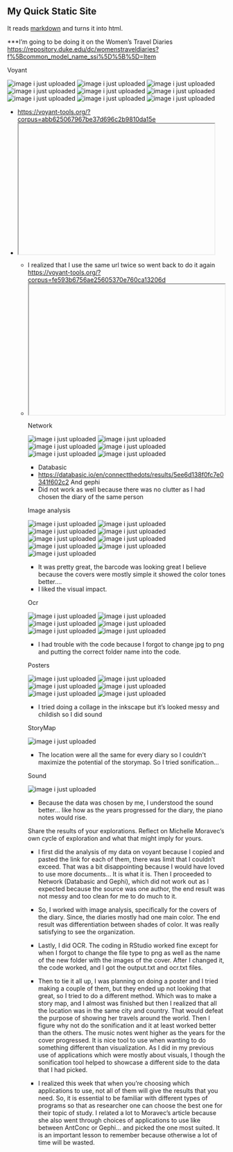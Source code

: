 


## My Quick Static Site

It reads [markdown](https://www.markdownguide.org/) and turns it into html.

***I’m going to be doing it on the Women’s Travel Diaries 
https://repository.duke.edu/dc/womenstraveldiaries?f%5Bcommon_model_name_ssi%5D%5B%5D=Item

Voyant 

![image i just uploaded](2voyant1.JPG)
![image i just uploaded](2voyant2.JPG)
![image i just uploaded](2voyant3.JPG)
![image i just uploaded](2voyant4.JPG)
![image i just uploaded](2voyant5.JPG)
![image i just uploaded](2voyant6.JPG)
![image i just uploaded](2voyant7.JPG)
![image i just uploaded](2voyant8.JPG)
![image i just uploaded](2voyant9.JPG)

- https://voyant-tools.org/?corpus=abb625067967be37d696c2b9810da15e
- <iframe style='width: 452px; height: 300px;' src='https://voyant-tools.org/tool/Cirrus/?stopList=stop.en.taporware.
txt&whiteList=&corpus=abb625067967be37d696c2b9810da15e'></iframe>
- Had the chance to look and play around with different tools such as dreamscape, scatterplot….
- <iframe style='width: 100%; height: 800px;' src='https://voyant-tools.org/?stopList=stop.en.taporware.txt&panels=
dreamscape%2Creader%2Cdocumentterms%2Cdocuments%2Ccontexts&corpus=abb625067967be37d696c2b9810da15e'></iframe>
-	I realized that I use the same url twice so went back to do it again 
https://voyant-tools.org/?corpus=fe593b6756ae25605370e760ca13206d
- <iframe style='width: 452px; height: 300px;' src='https://voyant-tools.org/tool/CorpusTerms/?corpus=fe593b6756ae
25605370e760ca13206d'></iframe>
- <iframe style='width: 100%; height: 800px;' src='https://voyant-tools.org/?panels=corpusterms%2Creader%2Ctrends%2
Csummary%2Ccontexts&corpus=fe593b6756ae25605370e760ca13206d'></iframe>

Network 

![image i just uploaded](data1.JPG)
![image i just uploaded](2gephi1.JPG)
![image i just uploaded](2gephi2.JPG)
![image i just uploaded](2gephi3.JPG)
![image i just uploaded](2gephi4.JPG)
![image i just uploaded](2gephi5.JPG)

-	Databasic 
-	https://databasic.io/en/connectthedots/results/5ee6d138f0fc7e0341f602c2
And gephi 
-	Did not work as well because there was no clutter as I had chosen the diary of the same person 

Image analysis 

![image i just uploaded](imagean1.JPG)
![image i just uploaded](imagean2.JPG)
![image i just uploaded](imagean3.png)
![image i just uploaded](imagean4.png)
![image i just uploaded](imagean5.png)
![image i just uploaded](imagean6.JPG)
![image i just uploaded](imagean7.png)
![image i just uploaded](imagean8.png)
![image i just uploaded](imagean9.JPG)


- It was pretty great, the barcode was looking great I believe because the covers were mostly simple it showed the color tones better….
- I liked the visual impact.

Ocr 

![image i just uploaded](2ocr1.JPG)
![image i just uploaded](2ocr2.JPG)
![image i just uploaded](2ocr3.JPG)
![image i just uploaded](2ocr4.JPG)
![image i just uploaded](2ocr5.JPG)
![image i just uploaded](2ocr6.JPG)

-	I had trouble with the code because I forgot to change jpg to png and putting the correct folder name into the code. 
	
Posters

![image i just uploaded](poster1.JPG)
![image i just uploaded](poster2.png)
![image i just uploaded](poster3.png)
![image i just uploaded](poster4.png)
![image i just uploaded](poster5.JPG)
![image i just uploaded](poster6.JPG)

-	I tried doing a collage in the inkscape but it’s looked messy and childish so I did sound

StoryMap

![image i just uploaded](storymap1.JPG)

- The location were all the same for every diary so I couldn't maximize the potential of the storymap. So I tried sonification... 

Sound 

![image i just uploaded](sonification.JPG) 

-	Because the data was chosen by me, I understood the sound better… like how as the years progressed for 
the diary, the piano notes would rise.

Share the results of your explorations. Reflect on Michelle Moravec’s own cycle of exploration and what that might imply for yours.

- I first did the analysis of my data on voyant because I copied and pasted the link for each of them, 
there was limit that I couldn’t exceed. That was a bit disappointing because I would have loved to use more documents… 
It is what it is. Then I proceeded to Network (Databasic and Gephi), which did not work out as I expected because the source 
was one author, the end result was not messy and too clean for me to do much to it.

- So, I worked with image analysis, specifically for the covers of the diary. Since, the diaries mostly had one main color. 
The end result was differentiation between shades of color. It was really satisfying to see the organization. 

- Lastly, I did OCR. The coding in RStudio worked fine except for when I forgot to change the file type to png as well as 
the name of the new folder with the images of the cover. After I changed it, the code worked, and I got the output.txt and ocr.txt files. 

- Then to tie it all up, I was planning on doing a poster and I tried making a couple of them, but they ended up not looking 
that great, so I tried to do a different method. Which was to make a story map, and I almost was finished but then I 
realized that all the location was in the same city and country. That would defeat the purpose of showing her travels 
around the world. Then I figure why not do the sonification and it at least worked better than the others. The music notes 
went higher as the years for the cover progressed. It is nice tool to use when wanting to do something different than visualization.
As I did in my previous use of applications which were mostly about visuals, I though the sonification tool helped 
to showcase a different side to the data that I had picked. 

- I realized this week that when you’re choosing which applications to use, not all of them will give the 
results that you need. So, it is essential to be familiar with different types of programs so that as 
researcher one can choose the best one for their topic of study. I related a lot to Moravec’s article because 
she also went through choices of applications to use like between AntConc or Gephi… and picked the one most 
suited. It is an important lesson to remember because otherwise a lot of time will be wasted. 

